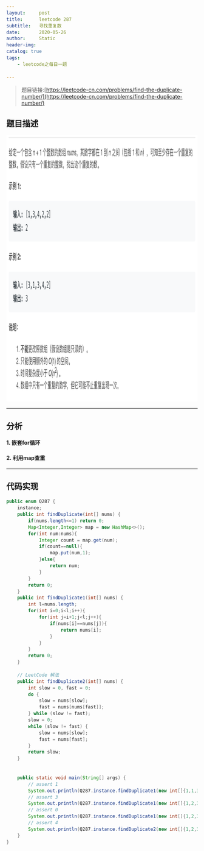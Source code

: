 ```yaml
---
layout:     post
title:      leetcode 287
subtitle:   寻找重复数
date:       2020-05-26
author:     Static
header-img: 
catalog: true
tags:
    - leetcode之每日一题
    
---
```


> 题目链接:[https://leetcode-cn.com/problems/find-the-duplicate-number/](https://leetcode-cn.com/problems/find-the-duplicate-number/)

## 题目描述

<html>
    <img src="/img/leetcode/leetcode-287.png" width="700" height="700" /> 
</html>

---

## 分析

#### 1. 嵌套for循环

#### 2. 利用map查重

---

## 代码实现

```java
public enum Q287 {
    instance;
    public int findDuplicate(int[] nums) {
        if(nums.length<=1) return 0;
        Map<Integer,Integer> map = new HashMap<>();
        for(int num:nums){
            Integer count = map.get(num);
            if(count==null){
                map.put(num,1);
            }else{
                return num;
            }
        }
        return 0;
    }
    public int findDuplicate1(int[] nums) {
        int l=nums.length;
        for(int i=0;i<l;i++){
            for(int j=i+1;j<l;j++){
                if(nums[i]==nums[j]){
                    return nums[i];
                }
            }
        }
        return 0;
    }

    // LeetCode 解法
    public int findDuplicate2(int[] nums) {
        int slow = 0, fast = 0;
        do {
            slow = nums[slow];
            fast = nums[nums[fast]];
        } while (slow != fast);
        slow = 0;
        while (slow != fast) {
            slow = nums[slow];
            fast = nums[fast];
        }
        return slow;
    }


    public static void main(String[] args) {
        // assert 1
        System.out.println(Q287.instance.findDuplicate1(new int[]{1,1,3,4,5}));
        // assert 3
        System.out.println(Q287.instance.findDuplicate1(new int[]{1,2,3,4,3}));
        // assert 0
        System.out.println(Q287.instance.findDuplicate1(new int[]{1,2,3,4,5}));
        // assert 4
        System.out.println(Q287.instance.findDuplicate2(new int[]{1,2,3,4,4}));
    }
}
```